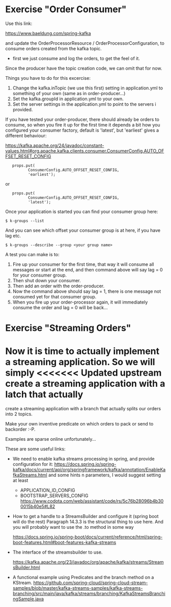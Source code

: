 
# Exercise "Order Consumer" 

Use this link:

https://www.baeldung.com/spring-kafka

and update the OrderProcessorResource / OrderProcessorConfiguration,
to consume orders created from the kafka topic.

* first we just consume and log the orders, to get the feel of it.

Since the producer have the topic creation code, we can omit that for now.

Things you have to do for this excercise:

1. Change the kafka.inTopic (we use this first) setting in application.yml to something of your own (same as in order-producer...)
2. Set the kafka.groupId in application.yml to your own.
3. Set the server settings in the application.yml to point to the servers i provided.

If you have tested your order-producer, there should already be orders to 
consume, so when you fire it up for the first time it depends a bit how you 
configured your consumer factory, default is 'latest', but 'earliest' gives a
different behaviour:

https://kafka.apache.org/24/javadoc/constant-values.html#org.apache.kafka.clients.consumer.ConsumerConfig.AUTO_OFFSET_RESET_CONFIG

```
   props.put(
          ConsumerConfig.AUTO_OFFSET_RESET_CONFIG, 
          'earliest');
```

or 

```
   props.put(
          ConsumerConfig.AUTO_OFFSET_RESET_CONFIG, 
          'latest');
```

Once your application is started you can find your consumer group here:

```
$ k-groups --list 
```

And you can see which offset your consumer group is at here, if you have lag etc.

```
$ k-groups --describe --group <your group name> 
```

A test you can make is to:

1. Fire up your consumer for the first time, that way it will consume all messages or start at the end, and then command above will say lag = 0 for your consumer group.
2. Then shut down your consumer.
3. Then add an order with the order-producer.
4. Now the command above should say lag = 1, there is one message not consumed yet for that consumer group.
5. When you fire up your order-processor again, it will immediately consume the order and lag = 0 will be back...

   
# Exercise "Streaming Orders"

Now it is time to actually implement a streaming application. So we will simply
<<<<<<< Updated upstream
create a streaming application with a latch that actually 
=======
create a streaming application with a branch that actually splits our orders into 2 topics. 

Make your own inventive predicate on which orders to pack or send to backorder :-P.

Examples are sparse online unfortunately...

These are some useful links:

- We need to enable kafka streams processing in spring, and provide configuration for it:
  https://docs.spring.io/spring-kafka/docs/current/api/org/springframework/kafka/annotation/EnableKafkaStreams.html
  and some hints n parameters, I would suggest setting at least 
  - APPLICATION_ID_CONFIG
  - BOOTSTRAP_SERVERS_CONFIG
  https://www.codota.com/web/assistant/code/rs/5c76b28096b4b300015b40e5#L82

- How to get a handle to a StreamsBuilder and configure it (spring boot will do the rest)
  Paragraph 14.3.3 is the structural thing to use here. And you will probably want to use the .to method in some way
  
  https://docs.spring.io/spring-boot/docs/current/reference/html/spring-boot-features.html#boot-features-kafka-streams

- The interface of the streamsbuilder to use. 

  https://kafka.apache.org/23/javadoc/org/apache/kafka/streams/StreamsBuilder.html

- A functional example using Predicates and the branch method on a KStream.
  https://github.com/spring-cloud/spring-cloud-stream-samples/blob/master/kafka-streams-samples/kafka-streams-branching/src/main/java/kafka/streams/branching/KafkaStreamsBranchingSample.java
  